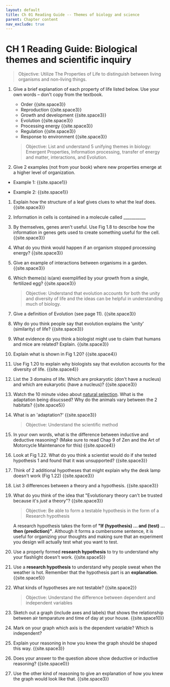 ```yaml
---
layout: default
title: Ch 01 Reading Guide -- Themes of biology and science
parent: Chapter content
nav_exclude: true
---
```


# CH 1 Reading Guide: Biological themes and scientific inquiry

> Objective: Utilize The Properties of Life to distinguish between living organisms and non-living things.

1. Give a brief explanation of each property of life listed below. Use your own words – don't copy from the textbook.
    * Order {{site.space3}}
    * Reproduction {{site.space3}}
    * Growth and development {{site.space3}}
    * Evolution {{site.space3}}
    * Processing energy {{site.space3}}
    * Regulation {{site.space3}}
    * Response to environment {{site.space3}}

    > Objective: List and understand 5 unifying themes in biology:
    > Emergent Properties, Information processing, transfer of energy and matter, interactions, and Evolution.

1. Give 2 examples (not from your book) where new properties emerge at a higher level of organization.

 * Example 1: {{site.space1}}

 * Example 2: {{site.space1}}

1. Explain how the structure of a leaf gives clues to what the leaf does. {{site.space3}}

2. Information in cells is contained in a molecule called \_\_\_\_\_\_\_\_\_\_\_

3. By themselves, genes aren't useful. Use Fig 1.8 to describe how the information in genes gets used to create something useful for the cell.  {{site.space3}}

4. What do you think would happen if an organism stopped processing energy? {{site.space3}}

5. Give an example of interactions between organisms in a garden.  {{site.space3}}

6. Which theme(s) is(are) exemplified by your growth from a single, fertilized egg? {{site.space3}}

    > Objective: Understand that evolution accounts for both the unity and diversity of life and the ideas can be helpful in understanding much of biology.

1. Give a definition of Evolution (see page 11). {{site.space3}}

2. Why do you think people say that evolution explains the 'unity' (similarity) of life?  {{site.space3}}

3. What evidence do you think a biologist might use to claim that humans and mice are related? Explain. {{site.space3}}
4. Explain what is shown in Fig 1.20? {{site.space4}}
5. Use Fig 1.20 to explain why biologists say that evolution accounts for the diversity of life. {{site.space4}}

3. List the 3 domains of life. Which are prokaryotic (don't have a nucleus) and which are eukaryotic (have a nucleus)?  {{site.space3}}

4. Watch the 10 minute video about [natural selection](https://www.biointeractive.org/classroom-resources/making-fittest-natural-selection-and-adaptation).  What is the adaptation being disucssed? Why do the animals vary between the 2 habitats?  {{site.space5}}
5. What is an 'adaptation?' {{site.space3}}

    > Objective: Understand the scientific method

1. In your own words, what is the difference between inductive and deductive reasoning? (Make sure to read Chap 9 of Zen and the Art of Motorcycle Maintenance for this) {{site.space4}}

2. Look at Fig 1.22. What do you think a scientist would do if she tested hypothesis 1 and found that it was unsupported? {{site.space3}}

3. Think of 2 additional hypotheses that might explain why the desk lamp doesn't work (Fig 1.22) {{site.space3}}

4. List 3 differences between a theory and a hypothesis. {{site.space3}}

5. What do you think of the idea that "Evolutionary theory can't be trusted because it's _just_ a theory"? {{site.space3}}

    > Objective: Be able to form a testable hypothesis in the form of a Research hypothesis

    A research hypothesis takes the form of **"If (hypothesis) ... and (test) ... then (prediction)"**. Although it forms a cumbersome sentence, it is useful for organizing your thoughts and making sure that an experiment you design will actually test what you want to test.

1. Use a properly formed **research hypothesis** to try to understand why your flashlight doesn't work. {{site.space5}}
2. Use a **research hypothesis** to understand why people sweat when the weather is hot. Remember that the hypothesis part is an **explanation**. {{site.space5}}
3. What kinds of hypotheses are not testable? {{site.space2}}

    > Objective: Understand the difference between dependent and independent variables

1. Sketch out a graph (include axes and labels) that shows the relationship between air temparature and time of day at your house. {{site.space10}}
1. Mark on your graph which axis is the dependent variable? Which is independent?
1. Explain your reasoning in how you knew the graph should be shaped this way. {{site.space3}}
1. Does your answer to the question above show deductive or inductive reasoning? {{site.space0}}
1. Use the other kind of reasoning to give an explanation of how you knew the graph would look like that. {{site.space3}}
